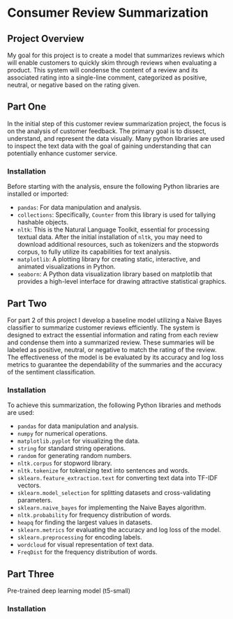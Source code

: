 # Consumer Review Summarization

## Project Overview
My goal for this project is to create a model that summarizes reviews which will enable customers to quickly skim through reviews when evaluating a product. This system will condense the content of a review and its associated rating into a single-line comment, categorized as positive, neutral, or negative based on the rating given.

## Part One
In the initial step of this customer review summarization project, the focus is on the analysis of customer feedback. The primary goal is to dissect, understand, and represent the data visually. Many python libraries are used to inspect the text data with the goal of gaining understanding that can potentially enhance customer service.

### Installation
Before starting with the analysis, ensure the following Python libraries are installed or imported:

- `pandas`: For data manipulation and analysis.
- `collections`: Specifically, `Counter` from this library is used for tallying hashable objects.
- `nltk`: This is the Natural Language Toolkit, essential for processing textual data. After the initial installation of `nltk`, you may need to download additional resources, such as tokenizers and the stopwords corpus, to fully utilize its capabilities for text analysis.
- `matplotlib`: A plotting library for creating static, interactive, and animated visualizations in Python.
- `seaborn`: A Python data visualization library based on matplotlib that provides a high-level interface for drawing attractive statistical graphics.

## Part Two
For part 2 of this project I develop a baseline model utilizing a Naive Bayes classifier to summarize customer reviews efficiently. The system is designed to extract the essential information and rating from each review and condense them into a summarized review. These summaries will be labeled as positive, neutral, or negative to match the rating of the review. The effectiveness of the model is be evaluated by its accuracy and log loss metrics to guarantee the dependability of the summaries and the accuracy of the sentiment classification.


### Installation
To achieve this summarization, the following Python libraries and methods are used:

- `pandas` for data manipulation and analysis.
- `numpy` for numerical operations.
- `matplotlib.pyplot` for visualizing the data.
- `string` for standard string operations.
- `random` for generating random numbers.
- `nltk.corpus` for stopword library.
- `nltk.tokenize` for tokenizing text into sentences and words.
- `sklearn.feature_extraction.text` for converting text data into TF-IDF vectors.
- `sklearn.model_selection` for splitting datasets and cross-validating parameters.
- `sklearn.naive_bayes` for implementing the Naive Bayes algorithm.
- `nltk.probability` for frequency distribution of words.
- `heapq` for finding the largest values in datasets.
- `sklearn.metrics` for evaluating the accuracy and log loss of the model.
- `sklearn.preprocessing` for encoding labels.
- `wordcloud` for visual representation of text data.
- `FreqDist` for the frequency distribution of words.

## Part Three
Pre-trained deep learning model (t5-small)


### Installation




